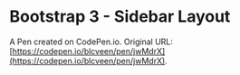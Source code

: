 # Bootstrap 3 - Sidebar Layout

A Pen created on CodePen.io. Original URL: [https://codepen.io/blcveen/pen/jwMdrX](https://codepen.io/blcveen/pen/jwMdrX).


